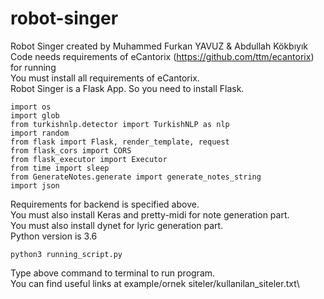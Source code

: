 # robot-singer
Robot Singer created by Muhammed Furkan YAVUZ & Abdullah Kökbıyık\
Code needs requirements of eCantorix (https://github.com/ttm/ecantorix) for running\
You must install all requirements of eCantorix.\
Robot Singer is a Flask App. So you need to install Flask.
```
import os
import glob
from turkishnlp.detector import TurkishNLP as nlp
import random
from flask import Flask, render_template, request
from flask_cors import CORS
from flask_executor import Executor
from time import sleep
from GenerateNotes.generate import generate_notes_string
import json
```
Requirements for backend is specified above.\
You must also install Keras and pretty-midi for note generation part.\
You must also install dynet for lyric generation part.\
Python version is 3.6
```
python3 running_script.py
```
Type above command to terminal to run program.\
You can find useful links at example/ornek siteler/kullanilan_siteler.txt\


